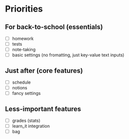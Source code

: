 # Priorities

## For back-to-school (essentials)
- [ ] homework
- [ ] tests
- [ ] note-taking
- [ ] basic settings (no fromatting, just key-value text inputs)

## Just after (core features)
- [ ] schedule
- [ ] notions
- [ ] fancy settings

## Less-important features
- [ ] grades (stats)
- [ ] learn\_it integration
- [ ] bag
